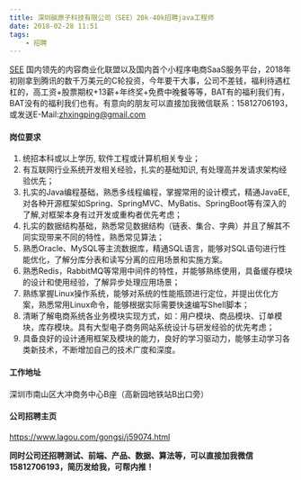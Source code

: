```yaml
---
title: 深圳碳原子科技有限公司（SEE）20k-40k招聘java工程师
date: 2018-02-28 11:51
tags:
    - 招聘
---
```


[SEE](https://xiaodianpu.com/join.html) 国内领先的内容商业化联盟以及国内首个小程序电商SaaS服务平台，2018年初刚拿到腾讯的数千万美元的C轮投资，今年要干大事，公司不差钱，福利待遇杠杠的，高工资+股票期权+13薪+年终奖+免费中晚餐等等，BAT有的福利我们有，BAT没有的福利我们也有。有意向的朋友可以直接加我微信联系：15812706193，或发送E-Mail:zhxingping@gmail.com

#### 岗位要求

1. 统招本科或以上学历, 软件工程或计算机相关专业；
2. 有互联网行业系统开发相关经验，扎实的基础知识, 有处理高并发请求架构经验优先；
3. 扎实的Java编程基础，熟悉多线程编程，掌握常用的设计模式，精通JavaEE,对各种开源框架如Spring、SpringMVC、MyBatis、SpringBoot等有深入的了解,对框架本身有过开发或重构者优先考虑；
4. 扎实的数据结构基础，熟悉常见数据结构（链表、集合、字典）并且了解其不同实现带来不同的特性，熟悉常见算法；
5. 熟悉Oracle、MySQL等主流数据库，精通SQL语言，能够对SQL语句进行性能优化，了解分库分表和读写分离的应用场景和实施方案。
6. 熟悉Redis，RabbitMQ等常用中间件的特性，并能够熟练使用，具备缓存模块的设计和使用经验，了解异步处理应用场景；
7. 熟练掌握Linux操作系统，能够对系统的性能瓶颈进行定位，并提出优化方案，熟悉常用Linux命令，能够根据实际需要快速编写Shell脚本；
8. 清晰了解电商系统各业务模块实现方式，如：用户模块、商品模块、订单模块，库存模块。具有大型电子商务网站系统设计与研发经验的优先考虑；
9. 具备良好的设计通用框架及模块的能力，良好的学习驱动力，能够主动学习各类新技术，不断增加自己的技术广度和深度。

#### 工作地址

深圳市南山区大冲商务中心B座（高新园地铁站B出口旁）

#### 公司招聘主页

https://www.lagou.com/gongsi/j59074.html

**同时公司还招聘测试、前端、产品、数据、算法等，可以直接加我微信15812706193，简历发给我，可帮内推！**
